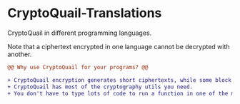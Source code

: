 # CryptoQuail-Translations
CryptoQuail in different programming languages.

Note that a ciphertext encrypted in one language cannot be decrypted with another.

```diff
@@ Why use CryptoQuail for your programs? @@

+ CryptoQuail encryption generates short ciphertexts, while some block ciphers generate ciphertexts way longer than the plaintext.
+ CryptoQuail has most of the cryptography utils you need.
+ You don't have to type lots of code to run a function in one of the modules.
```

